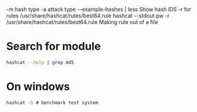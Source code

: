 -m hash type 
-a attack type 
--example-hashes | less Show hash IDS
-r for rules /usr/share/hashcat/rules/best64.rule
hashcat --stdout pw -r /usr/share/hashcat/rules/best64.rule Making rule out of a file

# Search for module
```bash
hashcat --help | grep md5
```
# On windows
```cmd
hashcat -b # benchmark test system

```